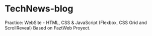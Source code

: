 # TechNews-blog
Practice: WebSite - HTML, CSS &amp; JavaScript (Flexbox, CSS Grid and ScrollReveal) 
Based on FaztWeb Proyect.